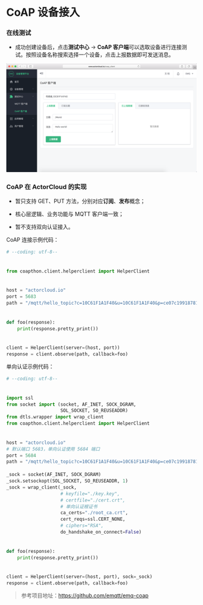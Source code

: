 # CoAP 设备接入

### 在线测试

- 成功创建设备后，点击**测试中心** -> **CoAP 客户端**可以选取设备进行连接测试。按照设备名称搜索选择一个设备，点击上报数据即可发送消息。

![](/assets/coap.png)



### CoAP 在 **ActorCloud** 的实现

- 暂只支持 GET、PUT 方法，分别对应**订阅**、**发布**概念；

- 核心层逻辑、业务功能与 MQTT 客户端一致；

- 暂不支持双向认证接入。


CoAP 连接示例代码：

```python
# --coding: utf-8--


from coapthon.client.helperclient import HelperClient


host = "actorcloud.io"
port = 5683
path = "/mqtt/hello_topic?c=10C61F1A1F40&u=10C61F1A1F40&p=ce07c199187811e8a12b525440546606"


def foo(response):
    print(response.pretty_print())


client = HelperClient(server=(host, port))
response = client.observe(path, callback=foo)

```

单向认证示例代码：

```python
# --coding: utf-8--


import ssl
from socket import (socket, AF_INET, SOCK_DGRAM,
                    SOL_SOCKET, SO_REUSEADDR)
from dtls.wrapper import wrap_client
from coapthon.client.helperclient import HelperClient


host = "actorcloud.io"
# 默认端口 5683，单向认证使用 5684 端口
port = 5684
path = "/mqtt/hello_topic?c=10C61F1A1F40&u=10C61F1A1F40&p=ce07c199187811e8a12b525440546606"

_sock = socket(AF_INET, SOCK_DGRAM)
_sock.setsockopt(SOL_SOCKET, SO_REUSEADDR, 1)
_sock = wrap_client(_sock,
                    # keyfile="./key.key",
                    # certfile="./cert.crt",
                    # 单向认证根证书
                    ca_certs="./root_ca.crt",
                    cert_reqs=ssl.CERT_NONE,
                    # ciphers="RSA",
                    do_handshake_on_connect=False)


def foo(response):
    print(response.pretty_print())


client = HelperClient(server=(host, port), sock=_sock)
response = client.observe(path, callback=foo)
```

> 参考项目地址：https://github.com/emqtt/emq-coap

